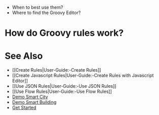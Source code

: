 - When to best use them?
- Where to find the Groovy Editor?

# How do Groovy rules work?

# See Also

- [[Create Rules|User-Guide:-Create Rules]]
- [[Create Javascript Rules|User-Guide:-Create Rules with Javascript Editor]]
- [[Use JSON Rules|User-Guide:-Use JSON Rules]]
- [[Use Flow Rules|User-Guide:-Use Flow Rules]]
- [Demo Smart City](Demo-Smart-City)
- [Demo Smart Building](Demo-Smart-Building)
- [Get Started](https://openremote.io/get-started-manager/)